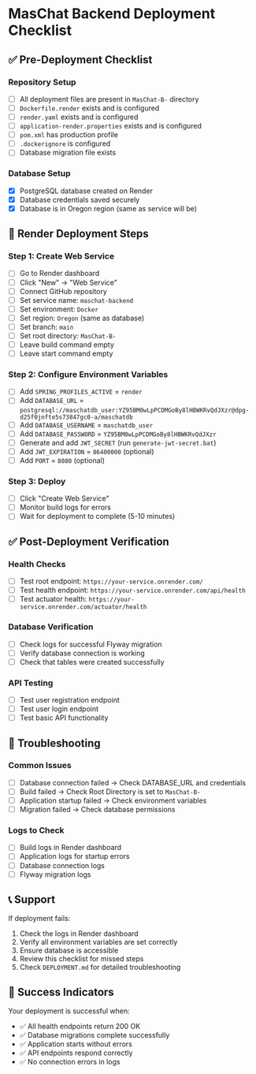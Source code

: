 # MasChat Backend Deployment Checklist

## ✅ Pre-Deployment Checklist

### Repository Setup
- [ ] All deployment files are present in `MasChat-B-` directory
- [ ] `Dockerfile.render` exists and is configured
- [ ] `render.yaml` exists and is configured
- [ ] `application-render.properties` exists and is configured
- [ ] `pom.xml` has production profile
- [ ] `.dockerignore` is configured
- [ ] Database migration file exists

### Database Setup
- [x] PostgreSQL database created on Render
- [x] Database credentials saved securely
- [x] Database is in Oregon region (same as service will be)

## 🔧 Render Deployment Steps

### Step 1: Create Web Service
- [ ] Go to Render dashboard
- [ ] Click "New" → "Web Service"
- [ ] Connect GitHub repository
- [ ] Set service name: `maschat-backend`
- [ ] Set environment: `Docker`
- [ ] Set region: `Oregon` (same as database)
- [ ] Set branch: `main`
- [ ] Set root directory: `MasChat-B-`
- [ ] Leave build command empty
- [ ] Leave start command empty

### Step 2: Configure Environment Variables
- [ ] Add `SPRING_PROFILES_ACTIVE` = `render`
- [ ] Add `DATABASE_URL` = `postgresql://maschatdb_user:YZ95BM0wLpPCDMGoBy8lHBWKRvQdJXzr@dpg-d25f0jnfte5s73847gc0-a/maschatdb`
- [ ] Add `DATABASE_USERNAME` = `maschatdb_user`
- [ ] Add `DATABASE_PASSWORD` = `YZ95BM0wLpPCDMGoBy8lHBWKRvQdJXzr`
- [ ] Generate and add `JWT_SECRET` (run `generate-jwt-secret.bat`)
- [ ] Add `JWT_EXPIRATION` = `86400000` (optional)
- [ ] Add `PORT` = `8080` (optional)

### Step 3: Deploy
- [ ] Click "Create Web Service"
- [ ] Monitor build logs for errors
- [ ] Wait for deployment to complete (5-10 minutes)

## ✅ Post-Deployment Verification

### Health Checks
- [ ] Test root endpoint: `https://your-service.onrender.com/`
- [ ] Test health endpoint: `https://your-service.onrender.com/api/health`
- [ ] Test actuator health: `https://your-service.onrender.com/actuator/health`

### Database Verification
- [ ] Check logs for successful Flyway migration
- [ ] Verify database connection is working
- [ ] Check that tables were created successfully

### API Testing
- [ ] Test user registration endpoint
- [ ] Test user login endpoint
- [ ] Test basic API functionality

## 🚨 Troubleshooting

### Common Issues
- [ ] Database connection failed → Check DATABASE_URL and credentials
- [ ] Build failed → Check Root Directory is set to `MasChat-B-`
- [ ] Application startup failed → Check environment variables
- [ ] Migration failed → Check database permissions

### Logs to Check
- [ ] Build logs in Render dashboard
- [ ] Application logs for startup errors
- [ ] Database connection logs
- [ ] Flyway migration logs

## 📞 Support

If deployment fails:
1. Check the logs in Render dashboard
2. Verify all environment variables are set correctly
3. Ensure database is accessible
4. Review this checklist for missed steps
5. Check `DEPLOYMENT.md` for detailed troubleshooting

## 🎉 Success Indicators

Your deployment is successful when:
- ✅ All health endpoints return 200 OK
- ✅ Database migrations complete successfully
- ✅ Application starts without errors
- ✅ API endpoints respond correctly
- ✅ No connection errors in logs 